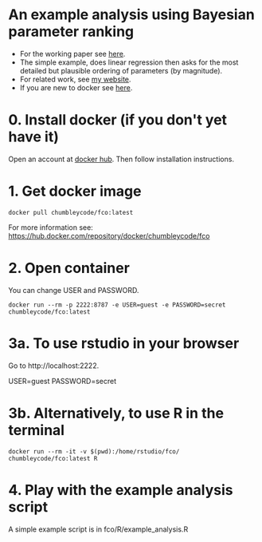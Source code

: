 # An example analysis using Bayesian parameter ranking

* For the working paper see [here](https://chumbleycode.github.io/docs/papers_reports/fcr_apa.pdf).
* The simple example, does linear regression then asks for the most detailed but plausible ordering of parameters (by magnitude).
* For related work, see [my website](https://chumbleycode.github.io).
* If you are new to docker see [here](https://chumbleycode.github.io/fco_docker.html).

# 0. Install docker (if you don't yet have it)

Open an account at [docker hub](https://hub.docker.com/). Then follow installation instructions.

# 1. Get docker image 

```
docker pull chumbleycode/fco:latest
```

For more information see: https://hub.docker.com/repository/docker/chumbleycode/fco

# 2. Open container 


You can change USER and PASSWORD.

```
docker run --rm -p 2222:8787 -e USER=guest -e PASSWORD=secret chumbleycode/fco:latest
```

# 3a. To use rstudio in your browser

Go to http://localhost:2222.

USER=guest
PASSWORD=secret

# 3b. Alternatively, to use R in the terminal

```
docker run --rm -it -v $(pwd):/home/rstudio/fco/ chumbleycode/fco:latest R
````

# 4. Play with the example analysis script

A simple example script is in fco/R/example_analysis.R


